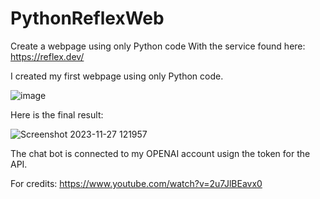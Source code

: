 # PythonReflexWeb
Create a webpage using only Python code
With the service found here: https://reflex.dev/

I created my first webpage using only Python code.

![image](https://github.com/SaezMD/PythonReflexWeb/assets/94844441/116a0f38-95a9-402d-b23c-a1029762eb07)


Here is the final result: 

![Screenshot 2023-11-27 121957](https://github.com/SaezMD/PythonReflexWeb/assets/94844441/cbfdcd01-4a09-4ffe-b0e8-bce937620704)


The chat bot is connected to my OPENAI account usign the token for the API.

For credits: https://www.youtube.com/watch?v=2u7JlBEavx0

